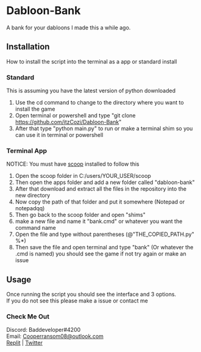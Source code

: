 # Dabloon-Bank

A bank for your dabloons I made this a while ago.

## Installation
How to install the script into the terminal as a app or standard install
### Standard
This is assuming you have the latest version of python downloaded

1. Use the cd command to change to the directory where you want to install the game
2. Open terminal or powershell and type "git clone https://github.com/itzCozi/Dabloon-Bank"
3. After that type "python main.py" to run or make a terminal shim so you can use it in terminal or powershell

### Terminal App
NOTICE: You must have [scoop](https://scoop.sh/) installed to follow this

1. Open the scoop folder in C:/users/YOUR_USER/scoop
2. Then open the apps folder and add a new folder called "dabloon-bank"
3. After that download and extract all the files in the repository into the new directory
4. Now copy the path of that folder and put it somewhere (Notepad or notepadqq)
5. Then go back to the scoop folder and open "shims"
6. make a new file and name it "bank.cmd" or whatever you want the command name
7. Open the file and type without parentheses (@"THE_COPIED_PATH.py"  %*)
8. Then save the file and open terminal and type "bank" (Or whatever the .cmd is named) you should see the game
if not try again or make an issue                                                                             

## Usage
Once running the script you should see the interface and 3 options.                                                                                        
If you do not see this please make a issue or contact me

### Check Me Out
Discord: Baddeveloper#4200                                                                                                                           
Email: Cooperransom08@outlook.com                                                                                                                         
[Replit](https://replit.com/@cozi08) | [Twitter](https://twitter.com/ransom_cooper)

